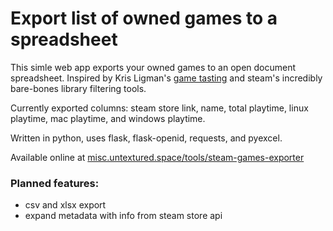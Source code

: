 # Export list of owned games to a spreadsheet
This simle web app exports your owned games to an open document spreadsheet.
Inspired by Kris Ligman's [game tasting](https://unwinnable.com/2020/12/29/i-played-over-100-games-this-year-and-this-is-what-i-learned/) and steam's incredibly bare-bones library filtering tools.

Currently exported columns: steam store link, name, total playtime, linux playtime, mac playtime, and windows playtime.

Written in python, uses flask, flask-openid, requests, and pyexcel.

Available online at [misc.untextured.space/tools/steam-games-exporter](https://misc.untextured.space/tools/steam-games-exporter)


### Planned features:
* csv and xlsx export
* expand metadata with info from steam store api

